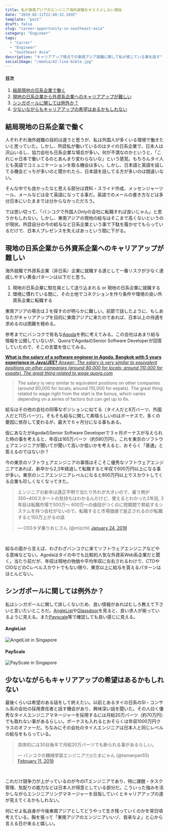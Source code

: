 ```yaml
---
title: 私が東南アジアのエンジニア海外就職をオススメしない理由
date: "2019-02-11T22:40:32.169Z"
template: "post"
draft: false
slug: "career-opportunity-in-southeast-asia"
category: "Engineer"
tags:
  - "Carrer"
  - "Engineer"
  - "Southeast Asia"
description: "キャリアアップ視点での東南アジア就職に関して私が感じている事を話す"
socialImage: "/media/42-line-bible.jpg"
---
```


#### 目次
1. <a href="#結局現地の日系企業で働く">結局現地の日系企業で働く</a>
2. <a href="#現地の日系企業から外資系企業へのキャリアアップが難しい">現地の日系企業から外資系企業へのキャリアアップが難しい</a>
3. <a href="#シンガポールに関しては例外か？">シンガポールに関しては例外か？</a>
4. <a href="#少ないながらもキャリアアップの希望はあるかもしれない">少ないながらもキャリアアップの希望はあるかもしれない</a>

## 結局現地の日系企業で働く

人ぞれぞれ海外就職の目的は違うと思うが、<span class="strong">私は外国人が多くいる環境で働きたいと思っていた</span>。しかし、所詮私が働いているのはタイの日系企業で、日本人は沢山いるし、協力会社も日系企業な場合が多い。何が不満なのかというと、「これじゃ日本で働いてるのとあんまり変わらないな」という感覚。もちろんタイ人とも英語でコミュニケーションを取る機会は多い。しかし、日本語と英語を話してる機会どっちが多いのと聞かれたら、日本語を話してる方が多いのは間違いない。

そんな中でも良かったなと思える部分は資料・スライド作成、メッセンジャーツール、メールなどは全て英語になってる事だ。英語でのメールの書き方などは多分日本にいたままでは分からなかっただろう。

では思い切って、「バンコクで外国人Onlyの会社に転職すれば良いじゃん」と思うかもしれない。しかし、東南アジアの現地の給与はそこまで高くないというのが現状。所詮<span class="strong">自分の今の給与など日系企業という事で下駄を履かせてもらっているだけ</span>で、日本人プレゼンスを失えばあっという間に下がる。

## 現地の日系企業から外資系企業へのキャリアアップが難しい

海外就職で外資系企業（非日系）企業に就職する道として一番リスクが少なく達成しやすい黄金パターンは以下だと思う。

1. 現地の日系企業に駐在員として送り込まれる or 現地の日系企業に就職する
2. 環境に慣れている間に、その土地でコネクションを作り条件や環境の良い外資系企業に転職する

東南アジアの場合は２を探すのが明らかに難しい。前節で話したように、<span class="strong">もしあなたがキャリアアップを目的に東南アジアに来たのであれば、日本以上の待遇を求めるのは困難を極める</span>。

参考までにバンコクで有名な[Agoda](https://careersatagoda.com/vacancies/)を例に考えてみる。この会社はあまり給与情報を公開していないが、QuoraでAgodaのSenior Software Developerが回答していたので、そこの言葉を信じてみる。

<div class="article-widget">
  <a class="article-widget-image" href="https://www.quora.com/What-is-the-salary-of-a-software-engineer-in-Agoda-Bangkok-with-5-years-experience-in-Java-JEE" style="background-image: url('https://pbs.twimg.com/card_img/1093087000394063874/mR_hzD1S?format=jpg&name=144x144_2');" target="_blank">
  </a>
  <a href="https://www.quora.com/What-is-the-salary-of-a-software-engineer-in-Agoda-Bangkok-with-5-years-experience-in-Java-JEE" target="_blank">
    <strong class="article-widget-title">What is the salary of a software engineer in Agoda, Bangkok with 5 years experience in Java/JEE?</strong>
    <em class="article-widget-description">Answer: The salary is very similar to equivalent positions on other companies (around 80,000 for locals; around 110,000 for expats). The great thing related to wage</em>
    <em class="article-widget-url">quora.com</em>
  </a>
</div>

> The salary is very similar to equivalent positions on other companies (around 80,000 for locals; around 110,000 for expats). The great thing related to wage right from the start is the bonus, which varies depending on a series of factors but can get up to 6x.

給与はその他の会社の同等なポジションに似てる（タイ人だと8万バーツ、外国人だと11万バーツ）。そもそも給与に関して素晴らしいのはボーナスで、多くの要因に依存して変わるが、最大で６ヶ月分になる事もある。

仮にあなたがAgodaのSenior Software Developerで３ヶ月ボーナスが与えられた時の事を考えると、年収は165万バーツ（約580万円）。これを東京のソフトウェアエンジニアが聞いてが聞いて高いか低いかを考えると、おそらく「普通」と答えるのではないか？

今の東京のソフトウェアエンジニアの事情はそこそこ優秀なソフトウェアエンジニアであれば、新卒から2,3年経過して転職すると年収で600万円以上になる事が多い。東京のシニアエンジニアレベルになると800万円以上でスカウトしてくる企業も珍しくなくなってきた。

<blockquote class="twitter-tweet"><p lang="ja" dir="ltr">エンジニアの新卒は適正不明で当たり外れが大きいので、雇う側が350~400スタートの気持ちはわかるんだけど、使えるとわかった2年目, 3年目は転職市場で500万〜 600万〜の値段がつくのに短期間で昇給するシステムを持つ会社がないので、転職すると市場価値で是正されるのが転職すると150万上がるの話</p>&mdash; OSSタダ乗りおじさん (@mizchi) <a href="https://twitter.com/mizchi/status/1088505957674414080?ref_src=twsrc%5Etfw">January 24, 2019</a></blockquote> <script async src="https://platform.twitter.com/widgets.js" charset="utf-8"></script>
<br/>

給与の面から言えば、わざわざバンコクに来てソフトウェアエンジニアなどやる意味などない。Agodaはタイの中でも比較的人気な外資系Web系企業だと聞く。当たり前だが、<span class="strong">年収は現地の物価や平均年収に左右される</span>わけで、CTOやCIOなどのCレベルスカウトでもない限り、東京以上に給与を貰えるパターンはほとんどない。

## シンガポールに関しては例外か？

私はシンガポールに関して詳しくないため、良い情報があればむしろ教えて下さいと言いたいところだ。[AngleList](https://angel.co/)や[Glassdoor](https://www.glassdoor.com)を見ると、良い求人が揃っているように見える。また[Payscale](https://www.payscale.com/research/SG/Job=Software_Engineer/Salary)等で確認しても良い感じに見える。

#### AngleList
![AngelList in Singapore](./angellist.png)

#### PayScale
![PayScale in Singapore](./payscale.png)

## 少ないながらもキャリアアップの希望はあるかもしれない

最後くらいは希望のある話をして終えたい。以前とあるタイの日系のSI・コンサル系の会社の採用責任者と話す機会があり、興味深い話を聞いた。その人曰く優秀なタイ人エンジニアマネージャーを採用するには月給20万バーツ（約70万円）でも取れない事があるらしい。ボーナスも入れるとおそらくは年収1000万円クラスのオファーだ。ちなみにその会社のタイ人エンジニアは日本人と同じレベルの給与をもらっている。

<blockquote class="twitter-tweet"><p lang="ja" dir="ltr">具体的には30台後半で月給20万バーツでも断られる事があるらしい。</p>&mdash; バンコクの機械学習エンジニア🇹🇭たまにゃん (@tamanyan55) <a href="https://twitter.com/tamanyan55/status/1094978176227274752?ref_src=twsrc%5Etfw">February 11, 2019</a></blockquote> <script async src="https://platform.twitter.com/widgets.js" charset="utf-8"></script>

<br/>

これだけ競争力が上がっているのが今のITエンジニアであり、<span class="strong">特に課題・タスク管理、気配りの能力などは日本人が得意としている部分だ。こういった強みを活かしながらエンジニアリングマネージャーを目指していくとキャリアアップの道が見えてくるかもしれない</span>。

何にせよ私自身が今後東南アジアとしてどうやって生き残っていくのかを常日頃考えている。胸を張って「東南アジアのエンジニアいいゾ、皆来なよ」と心から言える日が来ると嬉しい。
